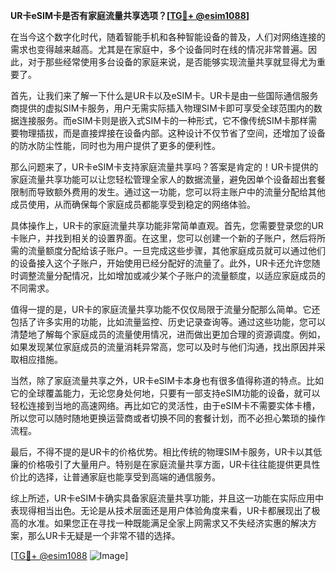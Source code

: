 **UR卡eSIM卡是否有家庭流量共享选项？[[TG💪+ @esim1088](https://t.me/s/esim1088)]**

在当今这个数字化时代，随着智能手机和各种智能设备的普及，人们对网络连接的需求也变得越来越高。尤其是在家庭中，多个设备同时在线的情况非常普遍。因此，对于那些经常使用多台设备的家庭来说，是否能够实现流量共享就显得尤为重要了。

首先，让我们来了解一下什么是UR卡以及eSIM卡。UR卡是由一些国际通信服务商提供的虚拟SIM卡服务，用户无需实际插入物理SIM卡即可享受全球范围内的数据连接服务。而eSIM卡则是嵌入式SIM卡的一种形式，它不像传统SIM卡那样需要物理插拔，而是直接焊接在设备内部。这种设计不仅节省了空间，还增加了设备的防水防尘性能，同时也为用户提供了更多的便利性。

那么问题来了，UR卡eSIM卡支持家庭流量共享吗？答案是肯定的！UR卡提供的家庭流量共享功能可以让您轻松管理全家人的数据流量，避免因单个设备超出套餐限制而导致额外费用的发生。通过这一功能，您可以将主账户中的流量分配给其他成员使用，从而确保每个家庭成员都能享受到稳定的网络体验。

具体操作上，UR卡的家庭流量共享功能非常简单直观。首先，您需要登录您的UR卡账户，并找到相关的设置界面。在这里，您可以创建一个新的子账户，然后将所需的流量额度分配给该子账户。一旦完成这些步骤，其他家庭成员就可以通过他们的设备接入这个子账户，开始使用已经分配好的流量了。此外，UR卡还允许您随时调整流量分配情况，比如增加或减少某个子账户的流量额度，以适应家庭成员的不同需求。

值得一提的是，UR卡的家庭流量共享功能不仅仅局限于流量分配那么简单。它还包括了许多实用的功能，比如流量监控、历史记录查询等。通过这些功能，您可以清楚地了解每个家庭成员的流量使用情况，进而做出更加合理的资源调度。例如，如果发现某位家庭成员的流量消耗异常高，您可以及时与他们沟通，找出原因并采取相应措施。

当然，除了家庭流量共享之外，UR卡eSIM卡本身也有很多值得称道的特点。比如它的全球覆盖能力，无论您身处何地，只要有一部支持eSIM功能的设备，就可以轻松连接到当地的高速网络。再比如它的灵活性，由于eSIM卡不需要实体卡槽，所以您可以随时随地更换运营商或者切换不同的套餐计划，而不必担心繁琐的操作流程。

最后，不得不提的是UR卡的价格优势。相比传统的物理SIM卡服务，UR卡以其低廉的价格吸引了大量用户。特别是在家庭流量共享方面，UR卡往往能提供更具性价比的选择，让普通家庭也能享受到高端的通信服务。

综上所述，UR卡eSIM卡确实具备家庭流量共享功能，并且这一功能在实际应用中表现得相当出色。无论是从技术层面还是用户体验角度来看，UR卡都展现出了极高的水准。如果您正在寻找一种既能满足全家上网需求又不失经济实惠的解决方案，那么UR卡无疑是一个非常不错的选择。

[[TG💪+ @esim1088](https://t.me/s/esim1088) ![Image](https://i.postimg.cc/4NQfJmqS/Snipaste-2025-05-13-00-14-12.png)]